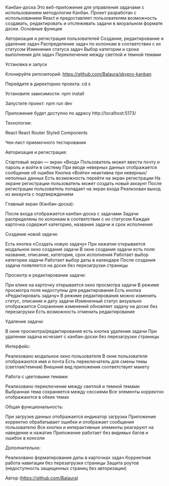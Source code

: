Канбан-доска
Это веб-приложение для управления задачами с использованием методологии Канбан. Проект разработан с использованием React и предоставляет пользователям возможность создавать, редактировать и отслеживать задачи в визуальном формате доски.
Основные функции

Авторизация и регистрация пользователей
Создание, редактирование и удаление задач
Распределение задач по колонкам в соответствии с их статусом
Изменение статуса задач
Выбор категории и срока выполнения для задач
Переключение между светлой и темной темами

Установка и запуск

Клонируйте репозиторий:
https://github.com/Balaura/skypro-kanban

Перейдите в директорию проекта:
cd s

Установите зависимости:
npm install

Запустите проект:
npm run dev

Приложение будет доступно по адресу http://localhost:5173/

Технологии:

React
React Router
Styled Components

Чек-лист приемочного тестирования

Авторизация и регистрация:

 Стартовый экран — экран «Вход»
 Пользователь может ввести почту и пароль и войти в систему
 При вводе неверных данных отображается сообщение об ошибке
 Кнопка «Войти» неактивна при неверных/неполных данных
 Есть возможность перейти на экран регистрации
 На экране регистрации пользователь может создать новый аккаунт
 После регистрации пользователь попадает на экран входа
 Реализован выход из аккаунта с подтверждением

Главный экран (Канбан-доска):

 После входа отображается канбан-доска с задачами
 Задачи распределены по колонкам в соответствии с их статусом
 Каждая карточка содержит категорию, название задачи и срок исполнения

Создание новой задачи:

 Есть кнопка «Создать новую задачу»
 При нажатии открывается модальное окно создания задачи
 В окне создания задачи есть поля: название, описание, категория, срок исполнения
 Работает выбор категории задачи
 Работает выбор даты в календаре
 После создания задача появляется на доске без перезагрузки страницы

Просмотр и редактирование задачи:

 При клике на карточку открывается окно просмотра задачи
 В режиме просмотра поля недоступны для редактирования
 Есть кнопка «Редактировать задачу»
 В режиме редактирования можно изменить статус, описание и дату задачи
 Измененный статус визуально отображается
 Сохранение изменений обновляет задачу на доске без перезагрузки
 Есть возможность отменить редактирование

Удаление задачи:

 В окне просмотра/редактирования есть кнопка удаления задачи
 При удалении задача исчезает с канбан-доски без перезагрузки страницы

Интерфейс:

 Реализовано модальное окно пользователя
 В окне пользователя отображаются имя и почта
 Есть переключатель для смены темы (светлая/темная)
 Внешний вид приложения соответствует макету

Работа с цветовыми темами:

 Реализовано переключение между светлой и темной темами
 Выбранная тема сохраняется между сессиями
 Все элементы корректно отображаются в обеих темах

Общая функциональность:

 При загрузке данных отображается индикатор загрузки
 Приложение корректно обрабатывает ошибки и отображает сообщения пользователю
 Все кнопки и интерактивные элементы реагируют на наведение и нажатие
 Приложение работает без видимых багов и ошибок в консоли

Дополнительно:

 Реализовано форматирование даты в карточках задач
 Корректная работа навигации без перезагрузки страницы
 Защита роутов (недоступность защищенных страниц без авторизации)

Автор
(https://github.com/Balaura)